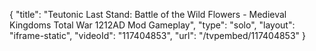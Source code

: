 {
    "title": "Teutonic Last Stand: Battle of the Wild Flowers - Medieval Kingdoms Total War 1212AD Mod Gameplay",
    "type": "solo",
    "layout": "iframe-static",
    "videoId": "117404853",
    "url": "\/tvpembed\/117404853"
}
